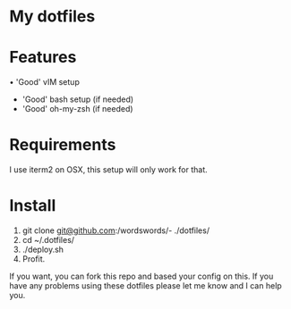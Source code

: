 # My dotfiles

# Features

• 'Good' vIM setup
* 'Good' bash setup (if needed)
* 'Good' oh-my-zsh (if needed)

# Requirements

I use iterm2 on OSX, this setup will only work for that.

# Install

1. git clone git@github.com:/wordswords/- ./dotfiles/
2. cd ~/.dotfiles/
3. ./deploy.sh
4. Profit.

If you want, you can fork this repo and based your config on this. If you have any problems using these dotfiles please let me know and I can help you.



